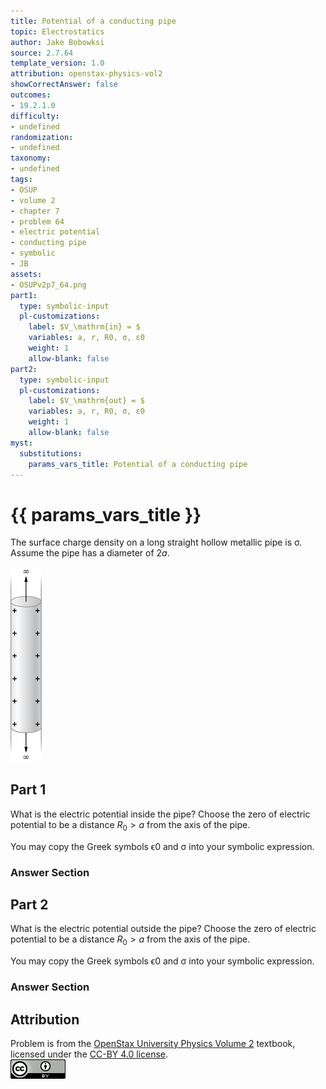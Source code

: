 ```yaml
---
title: Potential of a conducting pipe
topic: Electrostatics
author: Jake Bobowksi
source: 2.7.64
template_version: 1.0
attribution: openstax-physics-vol2
showCorrectAnswer: false
outcomes:
- 19.2.1.0
difficulty:
- undefined
randomization:
- undefined
taxonomy:
- undefined
tags:
- OSUP
- volume 2
- chapter 7
- problem 64
- electric potential
- conducting pipe
- symbolic
- JB
assets:
- OSUPv2p7_64.png
part1:
  type: symbolic-input
  pl-customizations:
    label: $V_\mathrm{in} = $
    variables: a, r, R0, σ, ε0
    weight: 1
    allow-blank: false
part2:
  type: symbolic-input
  pl-customizations:
    label: $V_\mathrm{out} = $
    variables: a, r, R0, σ, ε0
    weight: 1
    allow-blank: false
myst:
  substitutions:
    params_vars_title: Potential of a conducting pipe
---
```

# {{ params_vars_title }}
The surface charge density on a long straight hollow metallic pipe is σ.  Assume the pipe has a diameter of $2a$.

<img src="OSUPv2p7_64.png" width=50 alt="Charged conducting pipe">

## Part 1

What is the electric potential inside the pipe?
Choose the zero of electric potential to be a distance $R_0>a$ from the axis of the pipe.

You may copy the Greek symbols ϵ0 and σ into your symbolic expression.

### Answer Section

## Part 2

What is the electric potential outside the pipe?
Choose the zero of electric potential to be a distance $R_0>a$ from the axis of the pipe.

You may copy the Greek symbols ϵ0 and σ into your symbolic expression.

### Answer Section

## Attribution

Problem is from the [OpenStax University Physics Volume 2](https://openstax.org/details/books/university-physics-volume-2) textbook, licensed under the [CC-BY 4.0 license](https://creativecommons.org/licenses/by/4.0/).<br>![Image representing the Creative Commons 4.0 BY license.](https://raw.githubusercontent.com/firasm/bits/master/by.png)
